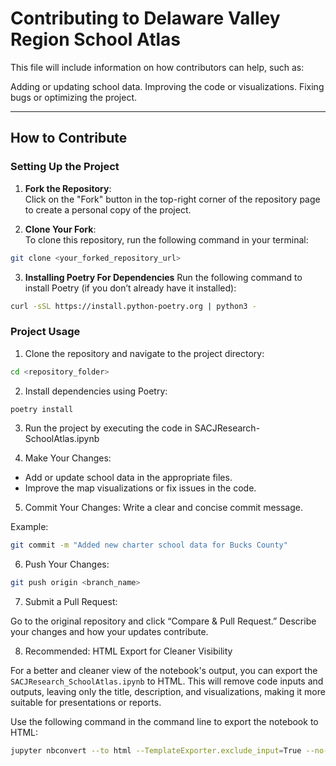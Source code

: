 # Contributing to Delaware Valley Region School Atlas  

This file will include information on how contributors can help, such as:

Adding or updating school data.
Improving the code or visualizations.
Fixing bugs or optimizing the project.

---

## How to Contribute  

### Setting Up the Project
1. **Fork the Repository**:  
Click on the "Fork" button in the top-right corner of the repository page to create a personal copy of the project.

2. **Clone Your Fork**:  
To clone this repository, run the following command in your terminal:

```bash
git clone <your_forked_repository_url>
```

3. **Installing Poetry For Dependencies**
Run the following command to install Poetry (if you don’t already have it installed):

``` bash
curl -sSL https://install.python-poetry.org | python3 -
```

### Project Usage
1. Clone the repository and navigate to the project directory:

``` bash
cd <repository_folder>
``` 

2. Install dependencies using Poetry:

```bash
poetry install
```

3. Run the project by executing the code in SACJResearch-SchoolAtlas.ipynb

4. Make Your Changes:
- Add or update school data in the appropriate files.
- Improve the map visualizations or fix issues in the code.

5. Commit Your Changes:
Write a clear and concise commit message. 

Example:
```bash
git commit -m "Added new charter school data for Bucks County"
```

6. Push Your Changes:
```bash
git push origin <branch_name>
```

7. Submit a Pull Request:

Go to the original repository and click “Compare & Pull Request.”
Describe your changes and how your updates contribute.

8. Recommended: HTML Export for Cleaner Visibility

For a better and cleaner view of the notebook's output, you can export the `SACJResearch_SchoolAtlas.ipynb` to HTML. This will remove code inputs and outputs, leaving only the title, description, and visualizations, making it more suitable for presentations or reports.

Use the following command in the command line to export the notebook to HTML:

```bash
jupyter nbconvert --to html --TemplateExporter.exclude_input=True --no-input --TemplateExporter.exclude_output=False SACJResearch_SchoolAtlas.ipynb
```

